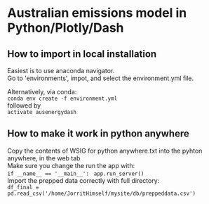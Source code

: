 # Australian emissions model in Python/Plotly/Dash


## How to import in local installation
Easiest is to use anaconda navigator.  
Go to 'environments', impot, and select the environment.yml file. 

Alternatively, via conda:  
`conda env create -f environment.yml`  
followed by  
`activate ausenergydash`

## How to make it work in python anywhere
Copy the contents of WSIG for python anywhere.txt into the pyhton anywhere, in the web tab  
Make sure you change the run the app with:  
 `if __name__ == '__main__':
`
 `app.run_server()`  
Import the prepped data
 correctly with full directory:  
`df_final = pd.read_csv('/home/JorritHimself/mysite/db/preppeddata.csv')`



